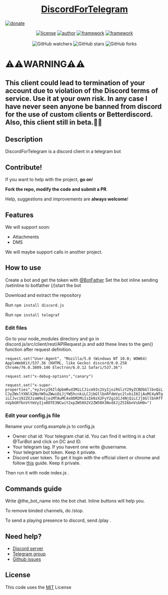 <h1 align="center">
<a href="https://github.com/discordgram/DiscordForTelegram">DiscordForTelegram</a>
</h1>
<a href="https://www.patreon.com/shishcat"><img alt="donate" align="center"src="https://c5.patreon.com/external/logo/become_a_patron_button@2x.png"/></a>
<p align="center">
<a href="https://spdx.org/licenses/MIT.html"><img alt="license" src="https://img.shields.io/github/license/discordgram/DiscordForTelegram"/></a>
<a href="https://shishcat.ga"><img alt="author" src="https://img.shields.io/badge/author-ShiSHcat8214-red"/></a>
<a href="https://telegraf.js.org"><img alt="framework" src="https://img.shields.io/badge/framework--telegram-Telegraf-yellow"/></a>
<a href="https://discord.js.org"><img alt="framework" src="https://img.shields.io/badge/framework--discord-discord.js-yellow"/></a>
<br>
<br>
<img alt="GitHub watchers" src="https://img.shields.io/github/watchers/discordgram/DiscordForTelegram?style=social">
<img alt="GitHub stars" src="https://img.shields.io/github/stars/discordgram/DiscordForTelegram?style=social">
<img alt="GitHub forks" src="https://img.shields.io/github/forks/discordgram/DiscordForTelegram?style=social">

<h1>⚠️⚠️<b>WARNING</b>⚠️⚠️</h1>
<h2>This client could lead to termination of your account due to violation of the Discord terms of service. Use it at your own risk. In any case I have never seen anyone be banned from discord for the use of custom clients or Betterdiscord.
Also, this client still in beta.🍝🍝</h2>
</p>

## Description
DiscordForTelegram is a discord client in a telegram bot


## Contribute!
If you want to help with the project, **go on**!

**Fork the repo, modify the code and submit a PR**.

Help, suggestions and improvements are **always welcome**!


## Features
We will support soon:
- Attachments
- DMS 

We will maybe support calls in another project.


## How to use
Create a bot and get the token with [@BotFather](https://t.me/BotFather)
Set the bot inline sending /setinline to botfather
(/)start the bot

Download and extract the repository

Run `npm install discord.js`

Run `npm install telegraf`


### Edit files
Go to your node_modules directory and go in discord.js/src/client/rest/APIRequest.js and add these lines to the gen() function after request definition. 

`request.set("User-Agent", "Mozilla/5.0 (Windows NT 10.0; WOW64) AppleWebKit/537.36 (KHTML, like Gecko) discord/0.0.258 Chrome/76.0.3809.146 Electron/6.0.12 Safari/537.36")`

`request.set("x-debug-options","canary")`

`request.set("x-super-properties","eyJvcyI6IldpbmRvd3MiLCJicm93c2VyIjoiRGlzY29yZCBDbGllbnQiLCJyZWxlYXNlX2NoYW5uZWwiOiJjYW5hcnkiLCJjbGllbnRfdmVyc2lvbiI6IjAuMC4yNTgiLCJvc192ZXJzaW9uIjoiMTAuMC4xODM2MiIsIm9zX2FyY2giOiJ4NjQiLCJjbGllbnRfYnVpbGRfbnVtYmVyIjo0OTE3NCwiY2xpZW50X2V2ZW50X3NvdXJjZSI6bnVsbH0=")`


### Edit your config.js file
Rename your config.example.js to config.js
- Owner chat id: Your telegram chat id. You can find it writing in a chat @TuriBot and click on DC and ID.
- Your telegram tag. If you havent one write @username.
- Your telegram bot token. Keep it private.
- Discord user token. To get it login with the official client or chrome and follow [this](https://discordhelp.net/discord-token) guide. Keep it private.

Then run it with node index.js .


## Commands guide
Write @the_bot_name into the bot chat. Inline buttons will help you.

To remove binded channels, do /stop.

To send a playing presence to discord, send /play <game>.


## Need help?
- [Discord server](https://discord.gg/sgwm7Ax)
- [Telegram group](https://t.me/discordgram)
- [Github issues](https://github.com/discordgram/DiscordForTelegram/issues)


## License
This code uses the [MIT](https://spdx.org/licenses/MIT.html) License
